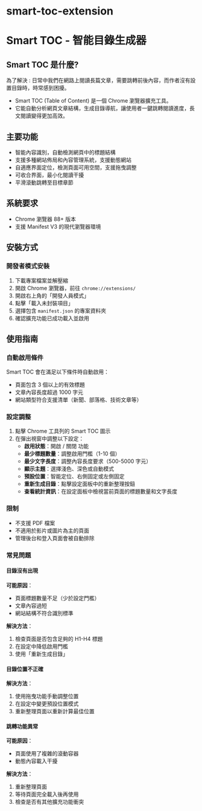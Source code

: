 # smart-toc-extension

# Smart TOC - 智能目錄生成器

## Smart TOC 是什麼?
為了解決 : 日常中我們在網路上閱讀長篇文章，需要跳轉前後內容，而作者沒有設置目錄時，時常感到困擾。
- Smart TOC (Table of Content) 是一個 Chrome 瀏覽器擴充工具。    
- 它能自動分析網頁文章結構，生成目錄導航，讓使用者一鍵跳轉閱讀進度，長文閱讀變得更加高效。


## 主要功能
- 智能內容識別，自動檢測網頁中的標題結構
- 支援多種網站佈局和內容管理系統，支援動態網站
- 自適應界面定位，檢測頁面可用空間，支援拖曳調整
- 可收合界面，最小化閱讀干擾
- 平滑滾動跳轉至目標章節


## 系統要求
- Chrome 瀏覽器 88+ 版本
- 支援 Manifest V3 的現代瀏覽器環境

## 安裝方式
### 開發者模式安裝
1. 下載專案檔案並解壓縮
2. 開啟 Chrome 瀏覽器，前往 `chrome://extensions/`
3. 開啟右上角的「開發人員模式」
4. 點擊「載入未封裝項目」
5. 選擇包含 `manifest.json` 的專案資料夾
6. 確認擴充功能已成功載入並啟用


## 使用指南
### 自動啟用條件
Smart TOC 會在滿足以下條件時自動啟用：
- 頁面包含 3 個以上的有效標題
- 文章內容長度超過 1000 字元
- 網站類型符合支援清單（新聞、部落格、技術文章等）

### 設定調整
1. 點擊 Chrome 工具列的 Smart TOC 圖示
2. 在彈出視窗中調整以下設定：
   - **啟用狀態**：開啟 / 關閉 功能
   - **最少標題數量**：調整啟用門檻（1-10 個）
   - **最少文字長度**：調整內容長度要求（500-5000 字元）
   - **顯示主題**：選擇淺色、深色或自動模式
   - **預設位置**：智能定位、右側固定或左側固定
   - **重新生成目錄**：點擊設定面板中的重新整理按鈕
   - **查看統計資訊**：在設定面板中檢視當前頁面的標題數量和文字長度




### 限制
- 不支援 PDF 檔案
- 不適用於影片或圖片為主的頁面
- 管理後台和登入頁面會被自動排除



### 常見問題
#### 目錄沒有出現
**可能原因**：
- 頁面標題數量不足（少於設定門檻）
- 文章內容過短
- 網站結構不符合識別標準

**解決方法**：
1. 檢查頁面是否包含足夠的 H1-H4 標題
2. 在設定中降低啟用門檻
3. 使用「重新生成目錄」

#### 目錄位置不正確
**解決方法**：
1. 使用拖曳功能手動調整位置
2. 在設定中變更預設位置模式
3. 重新整理頁面以重新計算最佳位置

#### 跳轉功能異常
**可能原因**：
- 頁面使用了複雜的滾動容器
- 動態內容載入干擾

**解決方法**：
1. 重新整理頁面
2. 等待頁面完全載入後再使用
3. 檢查是否有其他擴充功能衝突
